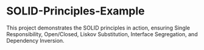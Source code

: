 # SOLID-Principles-Example
This project demonstrates the SOLID principles in action, ensuring Single Responsibility, Open/Closed, Liskov Substitution, Interface Segregation, and Dependency Inversion.
